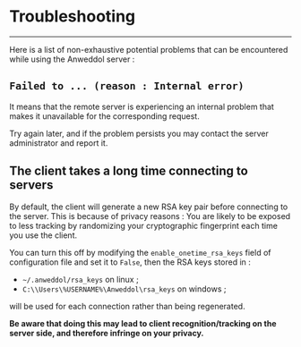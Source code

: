 # Troubleshooting
---

Here is a list of non-exhaustive potential problems that can be encountered while using the Anweddol server : 


## `Failed to ... (reason : Internal error)`

It means that the remote server is experiencing an internal problem that makes it unavailable for the corresponding request.

Try again later, and if the problem persists you may contact the server administrator and report it.

## The client takes a long time connecting to servers

By default, the client will generate a new RSA key pair before connecting to the server.
This is because of privacy reasons : You are likely to be exposed to less tracking by randomizing your cryptographic fingerprint each time you use the client.

You can turn this off by modifying the `enable_onetime_rsa_keys` field of configuration file and set it to `False`, then the RSA keys stored in : 

- `~/.anweddol/rsa_keys` on linux ; 
- `C:\\Users\%USERNAME%\Anweddol\rsa_keys` on windows ;

will be used for each connection rather than being regenerated. 

**Be aware that doing this may lead to client recognition/tracking on the server side, and therefore infringe on your privacy.**
